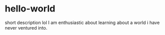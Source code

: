 # hello-world
short description lol
I am enthusiastic about learning about a world i have never ventured into.
